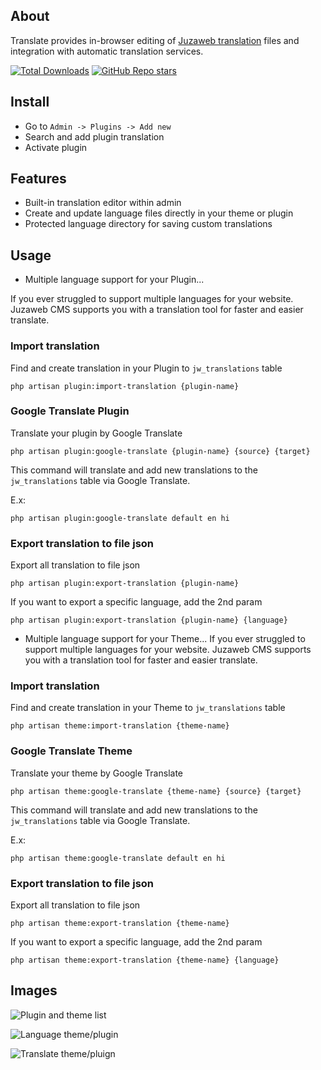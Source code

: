 ## About
Translate provides in-browser editing of [Juzaweb translation](https://juzaweb.com/plugin/translation) files and integration with automatic translation services.

[![Total Downloads](https://img.shields.io/packagist/dt/juzaweb/translation.svg?style=social)](https://packagist.org/packages/juzaweb/translation)
[![GitHub Repo stars](https://img.shields.io/github/stars/juzaweb/translation?style=social)](https://github.com/juzaweb/translation)

## Install
- Go to `Admin -> Plugins -> Add new`
- Search and add plugin translation
- Activate plugin

## Features
- Built-in translation editor within admin
- Create and update language files directly in your theme or plugin
- Protected language directory for saving custom translations

## Usage
- Multiple language support for your Plugin... 

If you ever struggled to support multiple languages for your website. Juzaweb CMS supports you with a translation tool for faster and easier translate.

### Import translation
Find and create translation in your Plugin to `jw_translations` table

```shell
php artisan plugin:import-translation {plugin-name}
```

### Google Translate Plugin
Translate your plugin by Google Translate

```shell
php artisan plugin:google-translate {plugin-name} {source} {target}
```

This command will translate and add new translations to the `jw_translations` table via Google Translate.

E.x:
```shell
php artisan plugin:google-translate default en hi
```

### Export translation to file json

Export all translation to file json

```shell
php artisan plugin:export-translation {plugin-name}
```

If you want to export a specific language, add the 2nd param

```shell
php artisan plugin:export-translation {plugin-name} {language}
```

- Multiple language support for your Theme...
If you ever struggled to support multiple languages for your website. Juzaweb CMS supports you with a translation tool for faster and easier translate.

### Import translation
Find and create translation in your Theme to `jw_translations` table

```shell
php artisan theme:import-translation {theme-name}
```

### Google Translate Theme
Translate your theme by Google Translate

```shell
php artisan theme:google-translate {theme-name} {source} {target}
```

This command will translate and add new translations to the `jw_translations` table via Google Translate.

E.x:
```shell
php artisan theme:google-translate default en hi
```

### Export translation to file json

Export all translation to file json

```shell
php artisan theme:export-translation {theme-name}
```

If you want to export a specific language, add the 2nd param

```shell
php artisan theme:export-translation {theme-name} {language}
```

## Images
![Plugin and theme list](https://i.imgur.com/8ZQil9t.png)

![Language theme/plugin](https://i.imgur.com/IuW9BtR.png)

![Translate theme/pluign](https://i.imgur.com/EnD0j4c.png)
